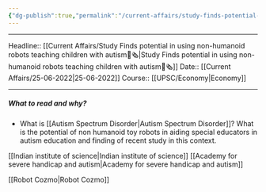 ```yaml
---
{"dg-publish":true,"permalink":"/current-affairs/study-finds-potential-in-using-non-humanoid-robots-teaching-children-with-autism/"}
---
```


----
Headline:: [[Current Affairs/Study Finds potential in using non-humanoid robots teaching children with autism📰🗞️\|Study Finds potential in using non-humanoid robots teaching children with autism📰🗞️]]
Date:: [[Current Affairs/25-06-2022\|25-06-2022]]
Course:: [[UPSC/Economy\|Economy]] 

----
##### What to read and why? 
- What is [[Autism Spectrum Disorder\|Autism Spectrum Disorder]]? What is the potential of non humanoid toy robots in aiding special educators in autism education and finding of recent study in this context. 

[[Indian institute of science\|Indian institute of science]]
[[Academy for severe handicap and autism\|Academy for severe handicap and autism]]

[[Robot Cozmo\|Robot Cozmo]]